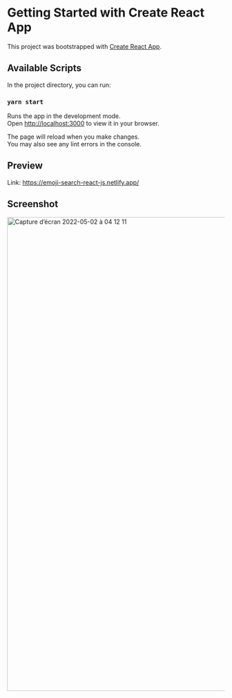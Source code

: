 # Getting Started with Create React App

This project was bootstrapped with [Create React App](https://github.com/facebook/create-react-app).

## Available Scripts

In the project directory, you can run:

### `yarn start`

Runs the app in the development mode.\
Open [http://localhost:3000](http://localhost:3000) to view it in your browser.

The page will reload when you make changes.\
You may also see any lint errors in the console.


## Preview

Link: https://emoji-search-react-js.netlify.app/

## Screenshot

<img width="1098" alt="Capture d’écran 2022-05-02 à 04 12 11" src="https://user-images.githubusercontent.com/19486816/166204440-4ae1af74-1f2c-40d2-91a0-7cf4d29d2147.png">
